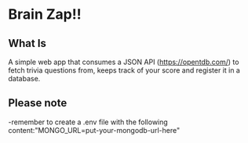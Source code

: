 # Brain Zap!!

## What Is

A simple web app that consumes a JSON API (https://opentdb.com/) to fetch trivia questions from, keeps track of your score and register it in a database.

## Please note
-remember to create a .env file with the following content:"MONGO_URL=put-your-mongodb-url-here"

